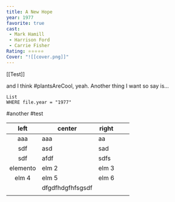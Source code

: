 ```yaml
---
title: A New Hope 
year: 1977 
favorite: true 
cast: 
 - Mark Hamill 
 - Harrison Ford 
 - Carrie Fisher
Rating: ⭐⭐⭐⭐⭐
Cover: "![[cover.png]]"
---
```


[[Test]]

and I think #plantsAreCool, yeah.
Another thing I want so say is...


```dataview
List
WHERE file.year = "1977"
```

#another #test 

|   left   | center           | right |     |     |
|:--------:| ---------------- | ----- | --- | --- |
|   aaa    | aaa              | aa    |     |     |
|   sdf    | asd              | sad   |     |     |
|   sdf    | afdf             | sdfs  |     |     |
| elemento | elm 2            | elm 3 |     |     |
|  elm 4   | elm 5            | elm 6 |     |     |
|          | dfgdfhdgfhfsgsdf |       |     |     |
|          |                  |       |     |     |


